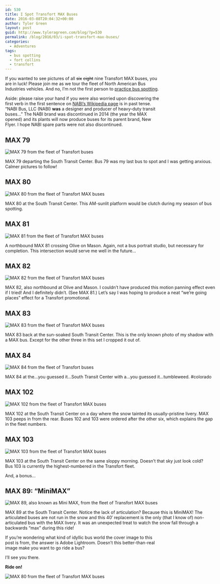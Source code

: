 ```yaml
---
id: 530
title: I Spot Transfort MAX Buses
date: 2016-03-08T20:04:32+00:00
author: Tyler Green
layout: post
guid: http://www.tyleragreen.com/blog/?p=530
permalink: /blog/2016/03/i-spot-transfort-max-buses/
categories:
  - Adventures
tags:
  - bus spotting
  - fort collins
  - transfort
---
```

If you wanted to see pictures of all <del>six</del> <del>eight</del> nine Transfort MAX buses, you are in luck! Please join me as we tour the fleet of North American Bus Industries vehicles. And no, I&#8217;m not the first person to <a href="http://www.citylab.com/commute/2014/01/bus-spotting-train-spotting-weirder/8021/" target="_blank">practice bus spotting</a>.

Aside: please raise your hand if you were also worried upon discovering the first verb in the first sentence on <a href="https://en.wikipedia.org/wiki/North_American_Bus_Industries" target="_blank">NABI&#8217;s Wikipedia page</a> is in past tense. &#8220;NABI Bus, LLC (NABI) **was** a designer and producer of heavy-duty transit buses&#8230;&#8221; The NABI brand was discontinued in 2014 (the year the MAX opened) and its plants will now produce buses for its parent brand, New Flyer. I hope NABI spare parts were not also discontinued.

## MAX 79

<div style="width: 686px" class="wp-caption alignnone">
  <img src="http://i0.wp.com/www.tyleragreen.com/blog_files/2016-03-transfort-buses/MAX_79.jpg?resize=676%2C507" alt="MAX 79 from the fleet of Transfort buses" data-recalc-dims="1" />
  
  <p class="wp-caption-text">
    MAX 79 departing the South Transit Center. Bus 79 was my last bus to spot and I was getting anxious. Calmer pictures to follow!
  </p>
</div>

## MAX 80

<div style="width: 686px" class="wp-caption alignnone">
  <img src="http://i1.wp.com/www.tyleragreen.com/blog_files/2016-03-transfort-buses/MAX_80-2.jpg?resize=676%2C507" alt="MAX 80 from the fleet of Transfort MAX buses" data-recalc-dims="1" />
  
  <p class="wp-caption-text">
    MAX 80 at the South Transit Center. This AM-sunlit platform would be clutch during my season of bus spotting.
  </p>
</div>

## MAX 81

<div style="width: 686px" class="wp-caption alignnone">
  <img src="http://i1.wp.com/www.tyleragreen.com/blog_files/2016-03-transfort-buses/MAX_81.jpg?resize=676%2C507" alt="MAX 81 from the fleet of Transfort MAX buses" data-recalc-dims="1" />
  
  <p class="wp-caption-text">
    A northbound MAX 81 crossing Olive on Mason. Again, not a bus portrait studio, but necessary for completion. This intersection would serve me well in the future&#8230;
  </p>
</div>

## MAX 82

<div style="width: 686px" class="wp-caption alignnone">
  <img src="http://i1.wp.com/www.tyleragreen.com/blog_files/2016-03-transfort-buses/MAX_82.jpg?resize=676%2C507" alt="MAX 82 from the fleet of Transfort MAX buses" data-recalc-dims="1" />
  
  <p class="wp-caption-text">
    MAX 82, also northbound at Olive and Mason. I couldn&#8217;t have produced this motion panning effect even if I tried! And I definitely didn&#8217;t. (See MAX 81.) Let&#8217;s say I was hoping to produce a neat &#8220;we&#8217;re going places&#8221; effect for a Transfort promotional.
  </p>
</div>

## MAX 83

<div style="width: 686px" class="wp-caption alignnone">
  <img src="http://i0.wp.com/www.tyleragreen.com/blog_files/2016-03-transfort-buses/MAX_83.jpg?resize=676%2C507" alt="MAX 83 from the fleet of Transfort MAX buses" data-recalc-dims="1" />
  
  <p class="wp-caption-text">
    MAX 83 back at the sun-soaked South Transit Center. This is the only known photo of my shadow with a MAX bus. Except for the other three in this set I cropped it out of.
  </p>
</div>

## MAX 84

<div style="width: 686px" class="wp-caption alignnone">
  <img src="http://i1.wp.com/www.tyleragreen.com/blog_files/2016-03-transfort-buses/MAX_84.jpg?resize=676%2C507" alt="MAX 84 from the fleet of Transfort buses" data-recalc-dims="1" />
  
  <p class="wp-caption-text">
    MAX 84 at the&#8230;you guessed it&#8230;South Transit Center with a&#8230;you guessed it&#8230;tumbleweed. #colorado
  </p>
</div>

## MAX 102

<div style="width: 686px" class="wp-caption alignnone">
  <img src="http://i1.wp.com/www.tyleragreen.com/blog_files/2016-03-transfort-buses/MAX_102.jpg?resize=676%2C507" alt="MAX 102 from the fleet of Transfort MAX buses" data-recalc-dims="1" />
  
  <p class="wp-caption-text">
    MAX 102 at the South Transit Center on a day where the snow tainted its usually-pristine livery. MAX 103 peeps in from the rear. Buses 102 and 103 were ordered after the other six, which explains the gap in the fleet numbers.
  </p>
</div>

## MAX 103

<div style="width: 686px" class="wp-caption alignnone">
  <img src="http://i1.wp.com/www.tyleragreen.com/blog_files/2016-03-transfort-buses/MAX_103.jpg?resize=676%2C507" alt="MAX 103 from the fleet of Transfort MAX buses" data-recalc-dims="1" />
  
  <p class="wp-caption-text">
    MAX 103 at the South Transit Center on the same sloppy morning. Doesn&#8217;t that sky just look cold? Bus 103 is currently the highest-numbered in the Transfort fleet.
  </p>
</div>

And, a bonus&#8230;

## MAX 89: &#8220;MiniMAX&#8221;

<div style="width: 686px" class="wp-caption alignnone">
  <img src="http://i2.wp.com/www.tyleragreen.com/blog_files/2016-03-transfort-buses/MAX_89.jpg?resize=676%2C507" alt="MAX 89, also known as Mini MAX, from the fleet of Transfort MAX buses" data-recalc-dims="1" />
  
  <p class="wp-caption-text">
    MAX 89 at the South Transit Center. Notice the lack of articulation? Because this is MiniMAX! The articulated buses are not run in the snow and this 40&#8242; replacement is the only (that I know of) non-articulated bus with the MAX livery. It was an unexpected treat to watch the snow fall through a backwards &#8220;max&#8221; during this ride!
  </p>
</div>

If you&#8217;re wondering what kind of idyllic bus world the cover image to this post is from, the answer is Adobe Lightroom. Doesn&#8217;t this better-than-real image make you want to go ride a bus?

I&#8217;ll see you there.

**Ride on!**

<img src="http://i0.wp.com/www.tyleragreen.com/blog_files/2016-03-transfort-buses/MAX_80.jpg?w=676" alt="MAX 80 from the fleet of Transfort MAX buses" data-recalc-dims="1" />
